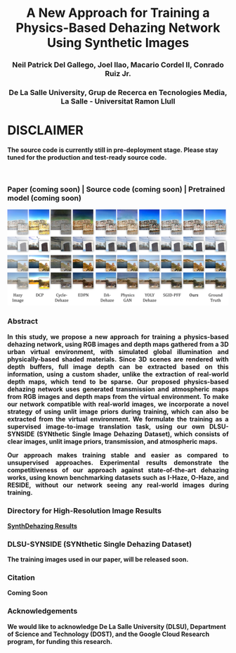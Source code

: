 # <center> A New Approach for Training a Physics-Based Dehazing Network Using Synthetic Images
### <center>Neil Patrick Del Gallego, Joel Ilao, Macario Cordel II, Conrado Ruiz Jr.</center>
### <center>De La Salle University, Grup de Recerca en Tecnologies Media, La Salle - Universitat Ramon Llull</center>

# DISCLAIMER
**The source code is currently still in pre-deployment stage. Please stay tuned for the production and test-ready source code.**

[//]: # (### <center>In Signal Processing - Elsevier)

<br>

### <strong>Paper (coming soon) | Source code (coming soon) | Pretrained model (coming soon)

<img src="web_img/results_3.png">

### Abstract

<p align="justify"> In this study, we propose a new approach for training a physics-based dehazing network, using RGB images and depth maps gathered from a 3D urban virtual environment, with simulated global illumination and physically-based shaded materials. Since 3D scenes are rendered with depth buffers, full image depth can be extracted based on this information, using a custom shader, unlike
the extraction of real-world depth maps, which tend to be sparse. Our proposed physics-based dehazing network uses generated transmission and atmospheric maps from RGB images and depth maps from the virtual environment. To make our network compatible with real-world images, we incorporate a novel strategy of using unlit image priors during training, which can also be extracted
from the virtual environment. We formulate the training as a supervised image-to-image translation task, using our own DLSU-SYNSIDE (SYNthetic Single Image Dehazing Dataset), which consists of clear images, unlit image priors, transmission, and atmospheric maps. </p>

<p align="justify"> Our approach makes training stable and easier as compared to unsupervised approaches. Experimental results demonstrate the competitiveness of our approach against state-of-the-art dehazing works, using known benchmarking datasets such as I-Haze, O-Haze, and RESIDE, without our network seeing any real-world images during training. </p>

### Directory for High-Resolution Image Results

<strong><a href="https://github.com/NeilDG/SynthDehazing/tree/gh-pages/web_img/">SynthDehazing Results</a>

### DLSU-SYNSIDE (SYNthetic Single Dehazing Dataset)
The training images used in our paper, will be released soon.

### Citation

Coming Soon

### Acknowledgements

We would like to acknowledge De La Salle University (DLSU), Department of Science and Technology (DOST), and the Google Cloud Research program, for funding this research.
